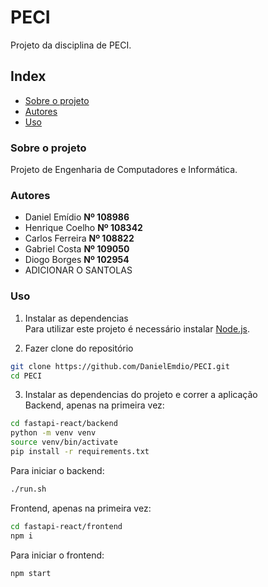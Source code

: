 # PECI
Projeto da disciplina de PECI.

## Index
* [Sobre o projeto](#sobre-o-projeto)
* [Autores](#Autores)
* [Uso](#Uso)

### Sobre o projeto
Projeto de Engenharia de Computadores e Informática.

### Autores
- Daniel Emídio **Nº 108986**
- Henrique Coelho **Nº 108342**
- Carlos Ferreira **Nº 108822**
- Gabriel Costa **Nº 109050**
- Diogo Borges **Nº 102954**
- ADICIONAR O SANTOLAS

### Uso
1. Instalar as dependencias  
Para utilizar este projeto é necessário instalar [Node.js](https://nodejs.org).

2. Fazer clone do repositório
```sh
git clone https://github.com/DanielEmdio/PECI.git
cd PECI
```

3. Instalar as dependencias do projeto e correr a aplicação  
Backend, apenas na primeira vez:
```sh
cd fastapi-react/backend
python -m venv venv
source venv/bin/activate
pip install -r requirements.txt
```
Para iniciar o backend:
```sh
./run.sh
```
Frontend, apenas na primeira vez:
```sh
cd fastapi-react/frontend
npm i
```
Para iniciar o frontend:
```sh
npm start
```
